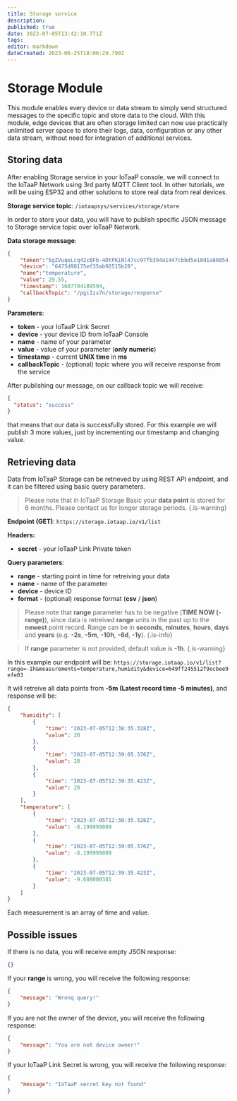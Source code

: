 ```yaml
---
title: Storage service
description: 
published: true
date: 2023-07-05T13:42:10.771Z
tags: 
editor: markdown
dateCreated: 2023-06-25T18:06:29.790Z
---
```


# Storage Module
This module enables every device or data stream to simply send structured messages to the specific topic and store data to the cloud. With this module, edge devices that are often storage limited can now use practically unlimited server space to store their logs, data, configuration or any other data stream, without need for integration of additional services.

## Storing data
After enabling Storage service in your IoTaaP console, we will connect to the IoTaaP Network using 3rd party MQTT Client tool. In other tutorials, we will be using ESP32 and other solutions to store real data from real devices. 

**Storage service topic**: `/iotaapsys/services/storage/store`

In order to store your data, you will have to publish specific JSON message to Storage service topic over IoTaaP Network.

**Data storage message**:
```JSON
{
    "token":"5gZVuqeLcq42cBFb-4DtPKiNl47cc97fb394a1447cbbd5e10d1a80854-2aa",
    "device": "6475d98175ef35ab92515b28",
    "name":"temperature",
    "value": 29.55,
    "timestamp": 1687704189594,
    "callbackTopic": "/pgiIzx7n/storage/response"
}
```

**Parameters**:
- **token** - your IoTaaP Link Secret
- **device** - your device ID from IoTaaP Console
- **name** - name of your parameter 
- **value** - value of your parameter (**only numeric**)
- **timestamp** - current **UNIX time** in **ms**
- **callbackTopic** - (optional) topic where you will receive response from the service


After publishing our message, on our callback topic we will receive:
```JSON
{
  "status": "success"
}
```
that means that our data is successfully stored. For this example we will publish 3 more values, just by incrementing our timestamp and changing value.

## Retrieving data
Data from IoTaaP Storage can be retrieved by using REST API endpoint, and it can be filtered using basic query parameters.


> Please note that in IoTaaP Storage Basic your **data point** is stored for 6 months. Please contact us for longer storage periods.
{.is-warning}

**Endpoint (GET)**: `https://storage.iotaap.io/v1/list`

**Headers:**
- **secret** - your IoTaaP Link Private token

**Query parameters**:
- **range** - starting point in time for retreiving your data
- **name** - name of the parameter
- **device** - device ID
- **format** - (optional) response format (**csv** / **json**)

> Please note that **range** parameter has to be negative (**TIME NOW (-range)**), since data is retreived **range** units in the past up to the **newest** point record. Range can be in **seconds**, **minutes**, **hours**, **days** and **years** (e.g. **-2s**, **-5m**, **-10h**, **-6d**, **-1y**).
{.is-info}

> If **range** parameter is not provided, default value is **-1h**.
{.is-warning}


In this example our endpoint will be: `https://storage.iotaap.io/v1/list?range=-1h&measurements=temperature,humidity&device=649ff245512f9ecbee9efe03`

It will retreive all data points from **-5m (Latest record time -5 minutes)**, and response will be:

```JSON
{
    "humidity": [
        {
            "time": "2023-07-05T12:38:35.328Z",
            "value": 20
        },
        {
            "time": "2023-07-05T12:39:05.376Z",
            "value": 20
        },
        {
            "time": "2023-07-05T12:39:35.423Z",
            "value": 20
        }
    ],
    "temperature": [
        {
            "time": "2023-07-05T12:38:35.328Z",
            "value": -8.199999809
        },
        {
            "time": "2023-07-05T12:39:05.376Z",
            "value": -8.199999809
        },
        {
            "time": "2023-07-05T12:39:35.423Z",
            "value": -9.600000381
        }
    ]
}
```

Each measurement is an array of time and value.

## Possible issues
If there is no data, you will receive empty JSON response:

```JSON
{}
```

If your **range** is wrong, you will receive the following response:
```JSON
{
    "message": "Wronq query!"
}
```

If you are not the owner of the device, you will receive the following response:
```JSON
{
    "message": "You are not device owner!"
}
```

If your IoTaaP Link Secret is wrong, you will receive the following response:
```JSON
{
    "message": "IoTaaP secret key not found"
}
```
